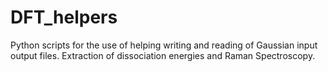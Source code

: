 # DFT_helpers
Python scripts for the use of helping writing and reading of Gaussian input output files. Extraction of dissociation energies and Raman Spectroscopy.
